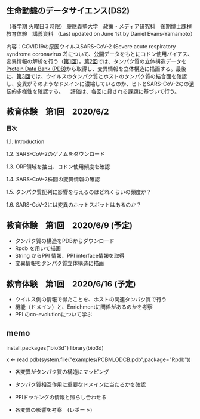 ## 生命動態のデータサイエンス(DS2)
（春学期 火曜日３時限）
慶應義塾大学　政策・メディア研究科　後期博士課程　教育体験　講義資料
（Last updated on June 1st by Daniel Evans-Yamamoto）



内容：COVID19の原因ウイルスSARS-CoV-2 (Severe acute respiratory syndrome coronavirus 2)について、公開データをもとにコドン使用バイアス、変異情報の解析を行う（[第1回](https://github.com/DanYamamotoEvans/DanYamamotoEvans.github.io/blob/master/blog/code/ds4gd.md#教育体験第1回202062)）。[第2回](https://github.com/DanYamamotoEvans/DanYamamotoEvans.github.io/blob/master/blog/code/ds4gd.md#教育体験第2回202069)では、タンパク質の立体構造データを[Protein Data Bank (PDB)](https://www.rcsb.org)から取得し、変異情報を立体構造に描画する。最後に、[第3回](https://github.com/DanYamamotoEvans/DanYamamotoEvans.github.io/blob/master/blog/code/ds4gd.md#教育体験第3回2020616)では、ウイルスのタンパク質とホストのタンパク質の結合面を確認し、変異がそのようなドメインに濃縮しているのか、ヒトとSARS-CoV-2のの遺伝的多様性を確認する。
　評価は、各回に貸される課題に基づいて行う。


## 教育体験　第1回　2020/6/2
#### 目次
1.1. Introduction

1.2. SARS-CoV-2のゲノムをダウンロード

1.3. ORF領域を抽出、コドン使用頻度を確認

1.4. SARS-CoV-2株間の変異情報の確認

1.5. タンパク質配列に影響を与えるのはどれくらいの頻度か？

1.6. SARS-CoV-2には変異のホットスポットはあるのか？




## 教育体験　第1回　2020/6/9 (予定)
- タンパク質の構造をPDBからダウンロード
- Rpdb を用いて描画
- String からPPI 情報、PPI interface情報を取得
- 変異情報をタンパク質立体構造に描画

##  教育体験　第1回　2020/6/16 (予定)
- ウイルス側の情報で得たことを、ホストの関連タンパク質で行う
- 機能（ドメイン）と、Enrichmentに関係があるのかを考察
- PPI のco-evolutionについて学ぶ


## memo 
install.packages("bio3d")
library(bio3d)



x <- read.pdb(system.file("examples/PCBM_ODCB.pdb",package="Rpdb"))

- 各変異がタンパク質の構造にマッピング

- タンパク質相互作用に重要なドメインに当たるかを確認
- PPIドッキングの情報と照らし合わせる
- 各変異の影響を考察　(レポート)
